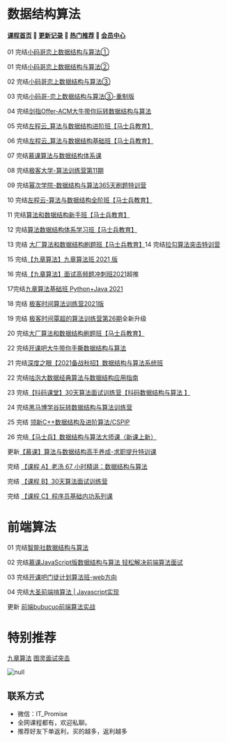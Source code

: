 # 数据结构算法

#### [**课程首页**](../../README.md) 💖 [**更新记录**](./gxjl-2023.md) 💖 [**热门推荐**](./rmtj.md) 💖 [**会员中心**](./vip.md)

01 完结[小码哥恋上数据结构与算法①](https://ke.qq.com/course/385223)

01 完结[小码哥恋上数据结构与算法②](https://ke.qq.com/course/421398)

02 完结[小码哥恋上数据结构与算法③](https://ke.qq.com/course/473705)

03 完结[小码哥-恋上数据结构与算法③-重制版](https://ke.qq.com/course/473705)

04 完结[剑指Offer-ACM大牛带你玩转数据结构与算法](https://ke.qq.com/course/429988)

05 完结[左程云_算法与数据结构进阶班【马士兵教育】](https://ke.qq.com/course/2585663)

06 完结[左程云_算法与数据结构基础班【马士兵教育】](https://ke.qq.com/course/2145184)

07 完结[慕课算法与数据结构体系课](https://class.imooc.com/sale/datastructure)

08 完结[极客大学-算法训练营第11期](https://time.geekbang.org/college/algorithm/100034301)

09 完结[幂次学院-数据结构与算法365天刷题特训营](https://mici.jiqishidai.com/site/course_introduction?id=12)

10 完结[左程云-算法与数据结构全阶班【马士兵教育】](https://ke.qq.com/course/package/30802)

11 完结[算法和数据结构新手班【马士兵教育】](https://ke.qq.com/course/3101903)

12 完结[算法数据结构体系学习班【马士兵教育】](https://ke.qq.com/course/3067253)

13 完结 [大厂算法和数据结构刷题班【马士兵教育】](https://ke.qq.com/course/3449042)14 完结[拉勾算法突击特训营](https://kaiwu.lagou.com/suanfa.html)

15 完结[【九章算法】九章算法班 2021 版](https://www.jiuzhang.com/course/71)

16 完结[【九章算法】面试高频题冲刺班2021](https://www.jiuzhang.com/course/80/)超推

17完结[九章算法基础班 Python+Java 2021](https://www.jiuzhang.com/course/84)

18 完结 [极客时间算法训练营2021版](https://u.geekbang.org/subject/algorithm3rd)

19 完结 [极客时间覃超的算法训练营第26期](https://u.geekbang.org/subject/algorithm)全新升级

20 完结[大厂算法和数据结构刷题班【马士兵教育】](https://ke.qq.com/course/3449042)

22 完结[开课吧大牛带你手撕数据结构与算法](https://www.kaikeba.com/course/vip/190)

21 完结[深度之眼【2021备战秋招】数据结构与算法系统班](https://ai.deepshare.net/detail/p_6070524fe4b0d4eb039005a5/8)

22 完结[咕泡大数据经典算法与数据结构应用指南](https://ke.gupaoedu.cn/course/vip/1023)

23 完结[【抖码课堂】30天算法面试训练营【抖码数据结构与算法 】](https://ke.qq.com/course/package/35548)

24 完结[黑马博学谷玩转数据结构与算法训练营](https://www.boxuegu.com/live/detail-3218.html)

25 完结 [领新C++数据结构及进阶算法/CSPIP](https://study.163.com/course/introduction.htm?courseId=1211257801)

26 完结[【马士兵】数据结构与算法大师课（新课上新）](https://m.mashibing.com/subject/21)

更新[【慕课】算法与数据结构高手养成-求职提升特训课](https://coding.imooc.com/class/ds/589)

完结 [【课程 A】老汤 67 小时精讲：数据结构与算法](https://appvpmptkl94774.pc.xiaoe-tech.com/detail/p_62458be2e4b01a4851eba30c/8?product_id=p_62458be2e4b01a4851eba30c)

完结 [【课程 B】30天算法面试训练营](https://appvpmptkl94774.pc.xiaoe-tech.com/detail/p_62458c0ce4b09dda1254e1b4/8?product_id=p_62458c0ce4b09dda1254e1b4)

完结 [【课程 C】程序员基础内功系列课](https://appvpmptkl94774.pc.xiaoe-tech.com/detail/p_61ce7550e4b05006f9c406d9/8?product_id=p_61ce7550e4b05006f9c406d9)

# 前端算法

01 完结[智能社数据结构与算法](https://ke.qq.com/course/2203033)

02 完结[慕课JavaScript版数据结构与算法 轻松解决前端算法面试](https://coding.imooc.com/class/446.html)

03 完结[开课吧门徒计划算法班-web方向](https://www.kaikeba.com/course/vip/699?channelCode=plat30ykxg011u)

04 完结[大圣前端啃算法 | Javascript实现](https://appx496fyc38425.h5.xiaoeknow.com/v1/goods/goods_detail/p_6206077ee4b066e96084552a?type=3)

更新 [前端bubucuo前端算法实战](https://appuwwsm6cl6690.h5.xiaoeknow.com/v1/goods/goods_detail/p_63118a98e4b0c942648ff238?type=3)

# 特别推荐

[九章算法](http://leaaiv.cn/project-1/doc-42/)
[图灵面试突击](https://vip.tulingxueyuan.cn/all/4759890)

![null](http://leaaiv.cn/media/202207/2022-07-06_162945_968363.png)

## **联系方式**
-  微信：IT_Promise
-  全网课程都有，欢迎私聊。
-  推荐好友下单返利，买的越多，返利越多